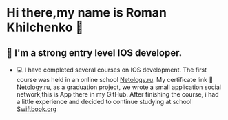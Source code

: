 # Hi there,my name is Roman Khilchenko :wave:

## :link: I'm a strong entry level IOS developer.
* :computer: I have completed several courses on IOS development. The first course was held in an online school [Netology.ru](https://netology.ru). My certificate link :closed_book: [Netology.ru](https://netology.ru/backend/api/user/programs/24899/pdf_certificate), as a graduation project, we wrote a small application social network,this is App there in my GitHub. After finishing the course, i had a little experience and decided to continue studying at school [Swiftbook.org](https://swiftbook.org)
